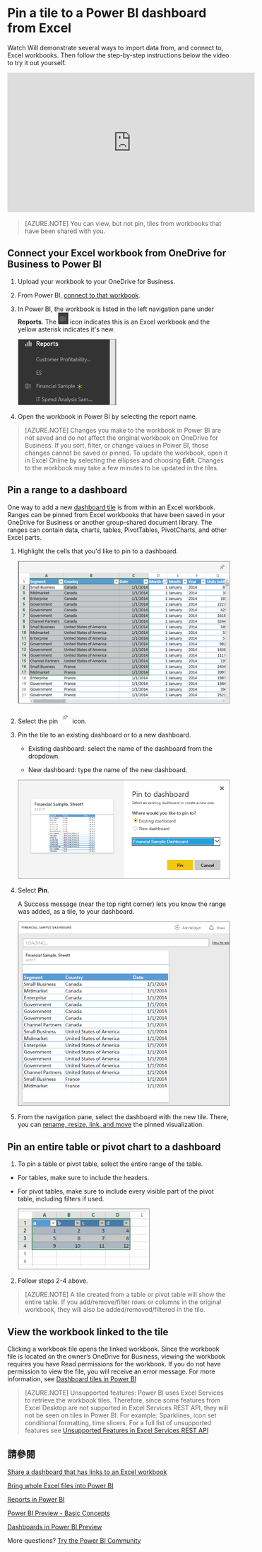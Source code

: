 <properties
   pageTitle="Pin a tile to a Power BI dashboard from Excel"
   description="Pin a tile to a Power BI dashboard from Excel on OneDrive for Business. Pin ranges, charts, tables"
   services="powerbi"
   documentationCenter=""
   authors="mihart"
   manager="mblythe"
   backup=""
   editor=""
   tags=""
   featuredVideoId="l8JoB7w0zJA"
   qualityFocus="no"
   qualityDate=""/>

<tags
   ms.service="powerbi"
   ms.devlang="NA"
   ms.topic="article"
   ms.tgt_pltfrm="NA"
   ms.workload="powerbi"
   ms.date="08/25/2016"
   ms.author="mihart"/>

# Pin a tile to a Power BI dashboard from Excel

Watch Will demonstrate several ways to import data from, and connect to, Excel workbooks. Then follow the step-by-step instructions below the video to try it out yourself.

<iframe width="560" height="315" src="https://www.youtube.com/embed/l8JoB7w0zJA" frameborder="0" allowfullscreen></iframe>

>[AZURE.NOTE]  You can view, but not pin, tiles from workbooks that have been shared with you.

## Connect your Excel workbook from OneDrive for Business to Power BI

1.  Upload your workbook to your OneDrive for Business.

2. From Power BI, <bpt id="p1">[</bpt>connect to that workbook<ept id="p1">](powerbi-bring-in-whole-excel-files.md)</ept>.

3.  In Power BI, the workbook is listed in the left navigation pane under <bpt id="p1">**</bpt>Reports<ept id="p1">**</ept>. The <ph id="ph1">![](media/powerbi-service-pin-a-tile-to-a-dashboard-from-excel/PBI_workbookIcon.png)</ph> icon indicates this is an Excel workbook and the yellow asterisk indicates it's new.

    ![](media/powerbi-service-pin-a-tile-to-a-dashboard-from-excel/PBI_pinnedFromExcel.png)

4.  Open the workbook in Power BI by selecting the report name.

>[AZURE.NOTE]  Changes you make to the workbook in Power BI are not saved and do not affect the original workbook on OneDrive for Business. If you sort, filter, or change values in Power BI, those changes cannot be saved or pinned. To update the workbook, open it in Excel Online by selecting the ellipses and choosing <bpt id="p1">**</bpt>Edit<ept id="p1">**</ept>. Changes to the workbook may take a few minutes to be updated in the tiles.     


## Pin a range to a dashboard
One way to add a new <bpt id="p1">[</bpt>dashboard tile<ept id="p1">](powerbi-service-dashboard-tiles.md)</ept> is from within an Excel workbook. Ranges can be pinned from Excel workbooks that have been saved in your OneDrive for Business or another group-shared document library. The ranges can contain data, charts, tables, PivotTables, PivotCharts, and other Excel parts.

1. Highlight the cells that you'd like to pin to a dashboard.

    ![](media/powerbi-service-pin-a-tile-to-a-dashboard-from-excel/PBI_selectRange.png)

2.  Select the pin <ph id="ph1">![](media/powerbi-service-pin-a-tile-to-a-dashboard-from-a-report/PBI_PinTile_Small.png)</ph> icon. 

3.  Pin the tile to an existing dashboard or to a new dashboard. 

    -   Existing dashboard: select the name of the dashboard from the dropdown.

    -   New dashboard: type the name of the new dashboard.

    ![](media/powerbi-service-pin-a-tile-to-a-dashboard-from-excel/PBI_dashDialog1.png)

3.  Select <bpt id="p1">**</bpt>Pin<ept id="p1">**</ept>.

    A Success message (near the top right corner) lets you know the range was added, as a tile, to your dashboard.

    ![](media/powerbi-service-pin-a-tile-to-a-dashboard-from-excel/PBI_pinnedToDash1.png)

4.  From the navigation pane, select the dashboard with the new tile. There, you can <bpt id="p1">[</bpt>rename, resize, link, and move<ept id="p1">](powerbi-service-edit-a-tile-in-a-dashboard.md)</ept> the pinned visualization.

## Pin an entire table or pivot chart to a dashboard

1.  To pin a table or pivot table, select the entire range of the table.

  - For tables, make sure to include the headers.

  - For pivot tables, make sure to include every visible part of the pivot table, including filters if used.

    ![](media/powerbi-service-pin-a-tile-to-a-dashboard-from-excel/PBI_selectTable.png)

2. Follow steps 2-4 above.

>[AZURE.NOTE] A tile created from a table or pivot table will show the entire table.  If you add/remove/filter rows or columns in the original workbook, they will also be added/removed/filtered in the tile.

## View the workbook linked to the tile

Clicking a workbook tile opens the linked workbook. Since the workbook file is located on the owner’s OneDrive for Business, viewing the workbook requires you have Read permissions for the workbook. If you do not have permission to view the file, you will receive an error message. For more information, see <bpt id="p1">[</bpt>Dashboard tiles in Power BI<ept id="p1">](powerbi-service-dashboard-tiles.md)</ept>

>[AZURE.NOTE] Unsupported features: Power BI uses Excel Services to retrieve the workbook tiles. Therefore, since some features from Excel Desktop are not supported in Excel Services REST API, they will not be seen on tiles in Power BI. For example: Sparklines, icon set conditional formatting, time slicers. For a full list of unsupported features see <bpt id="p1">[</bpt>Unsupported Features in Excel Services REST API<ept id="p1">](http://msdn.microsoft.com/library/office/ff394477.aspx)</ept>


## 請參閱

[Share a dashboard that has links to an Excel workbook](powerbi-service-share-dashboard-that-links-to-excel.md)

[Bring whole Excel files into Power BI](powerbi-bring-in-whole-excel-files.md)

[Reports in Power BI](powerbi-service-reports.md)

[Power BI Preview - Basic Concepts](powerbi-service-basic-concepts.md)

[Dashboards in Power BI Preview](powerbi-service-dashboards.md)

More questions? [Try the Power BI Community](http://community.powerbi.com/)
